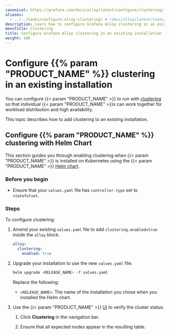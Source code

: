 ```yaml
---
canonical: https://grafana.com/docs/alloy/latest/configure/clustering/
aliases:
  - ../../tasks/configure-alloy-clustering/ # /docs/alloy/latest/tasks/configure-alloy-clustering/
description: Learn how to configure Grafana Alloy clustering in an existing installation
menuTitle: Clustering
title: Configure Grafana Alloy clustering in an existing installation
weight: 100
---
```


# Configure {{% param "PRODUCT_NAME" %}} clustering in an existing installation

You can configure {{< param "PRODUCT_NAME" >}} to run with [clustering][] so that individual {{< param "PRODUCT_NAME" >}}s can work together for workload distribution and high availability.

This topic describes how to add clustering to an existing installation.

## Configure {{% param "PRODUCT_NAME" %}} clustering with Helm Chart

This section guides you through enabling clustering when {{< param "PRODUCT_NAME" >}} is installed on Kubernetes using the {{< param "PRODUCT_NAME" >}} [Helm chart][install-helm].

### Before you begin

- Ensure that your `values.yaml` file has `controller.type` set to `statefulset`.

### Steps

To configure clustering:

1. Amend your existing `values.yaml` file to add `clustering.enabled=true` inside the `alloy` block.

   ```yaml
   alloy:
     clustering:
       enabled: true
   ```

1. Upgrade your installation to use the new `values.yaml` file:

   ```bash
   helm upgrade <RELEASE_NAME> -f values.yaml
   ```

   Replace the following:

   - _`<RELEASE_NAME>`_: The name of the installation you chose when you installed the Helm chart.

1. Use the {{< param "PRODUCT_NAME" >}} [UI][] to verify the cluster status:

   1. Click **Clustering** in the navigation bar.

   1. Ensure that all expected nodes appear in the resulting table.

[clustering]: ../../concepts/clustering/
[install-helm]: ../../get-started/install/kubernetes/
[UI]: ../debug/#component-detail-page

